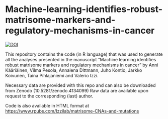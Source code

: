 # Machine-learning-identifies-robust-matrisome-markers-and-regulatory-mechanisms-in-cancer

[![DOI](https://zenodo.org/badge/DOI/10.5281/zenodo.4134099.svg)](https://doi.org/10.5281/zenodo.4134099)

This repository contains the code (in R language) that was used to generate all the analyses presented in the manuscript “Machine learning identifies robust matrisome markers and regulatory mechanisms in cancer” by Anni Kääriäinen, Vilma Pesola, Annalena Dittmann, Juho Kontio, Jarkko Koivunen, Taina Pihlajaniemi and Valerio Izzi.

Necessary data are provided with this repo and can also be downloaded from Zenodo (10.5281/zenodo.4134099)
Raw data are available upon request to the corresponding (last) author.

Code is also available in HTML format at https://www.rpubs.com/Izzilab/matrisome-CNAs-and-mutations
